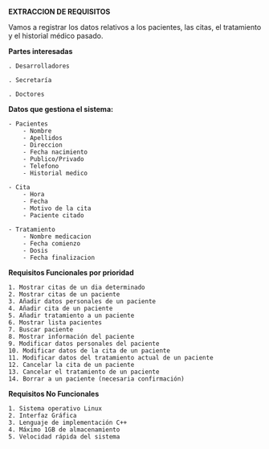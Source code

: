 **EXTRACCION DE REQUISITOS**

Vamos a registrar los datos relativos a los pacientes, las citas, el tratamiento y el historial médico pasado.

**Partes interesadas**

	. Desarrolladores
	
	. Secretaría 

	. Doctores

**Datos que gestiona el sistema:**

	- Pacientes
		- Nombre
		- Apellidos
		- Direccion
		- Fecha nacimiento
		- Publico/Privado
		- Telefono
		- Historial medico

	- Cita
		- Hora
		- Fecha
		- Motivo de la cita
		- Paciente citado

	- Tratamiento
		- Nombre medicacion
		- Fecha comienzo
		- Dosis
		- Fecha finalizacion

**Requisitos Funcionales por prioridad**

	1. Mostrar citas de un dia determinado
	2. Mostrar citas de un paciente
	3. Añadir datos personales de un paciente
	4. Añadir cita de un paciente
	5. Añadir tratamiento a un paciente
	6. Mostrar lista pacientes
	7. Buscar paciente
	8. Mostrar información del paciente
	9. Modificar datos personales del paciente
	10. Modificar datos de la cita de un paciente
	11. Modificar datos del tratamiento actual de un paciente
	12. Cancelar la cita de un paciente
	13. Cancelar el tratamiento de un paciente
	14. Borrar a un paciente (necesaria confirmación)

**Requisitos No Funcionales**

	1. Sistema operativo Linux
	2. Interfaz Gráfica
	3. Lenguaje de implementación C++
	4. Máximo 1GB de almacenamiento
	5. Velocidad rápida del sistema

